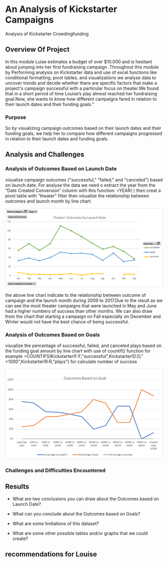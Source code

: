 # An Analysis of Kickstarter Campaigns
Analysis of Kickstarter Crowdingfunding 
## Overview Of Project

In this module Luise estimates a budget of over $10.000 and is hesitant about jumping into her first fundraising campaign .Throughout this module by Performing analysis on Kickstarter data and use of excel functions like conditional formatting, pivot tables, and visualizations we analyse data to uncover trends and decide whether there are specific factors that make a project's campaign successful with a particular focus on theater.We found that in a short period of time Louise’s play almost reached her fundraising goal.Now, she wants to know how different campaigns fared in relation to their launch dates and their funding goals."


### Purpose

So by visualizing campaign outcomes based on their launch dates and their funding goals, we help her to compare how different campaigns  progressed in relation to their launch dates and funding goals.

## Analysis and Challenges

### Analysis of Outcomes Based on Launch Date
visualize campaign outcomes ("successful," "failed," and "canceled") based on launch date.
For analyse the data we need o extract the year from the “Date Created Conversion” column with this function: =YEAR( ) then creat a pivot table with "theater" filter then visualize the relationship between outcomes and launch month by line chart.

![Theater_Outcomes_vs_Launch.png](https://github.com/tjavaheripour/Kickstarter-analysis/blob/main/Theater_Outcomes_vs_Launch.png)

the above line chart indicate to the relationship between outcome of campaign and the launch month during 2009 to 2017.Due to the result as we can see the most theater campaigns that were launched in May and June had a higher numbers of success than other months. We can also draw from the chart that starting a campaign on Fall especially on December and Winter would not have the best chance of being successful.
### Analysis of Outcomes Based on Goals
visualize the percentage of successful, failed, and canceled plays based on the funding goal amount by line chart
with use of countif() function for example =COUNTIFS(Kickstarter!F:F,"successful",Kickstarter!D:D,"<1000",Kickstarter!R:R,"plays") for calculate number of success

![Outcomes_vs_Goals.png](https://github.com/tjavaheripour/Kickstarter-analysis/blob/main/Outcomes_vs_Goals.png)
### Challenges and Difficulties Encountered

## Results

- What are two conclusions you can draw about the Outcomes based on Launch Date?

- What can you conclude about the Outcomes based on Goals?

- What are some limitations of this dataset?

- What are some other possible tables and/or graphs that we could create?


## recommendations for Louise

